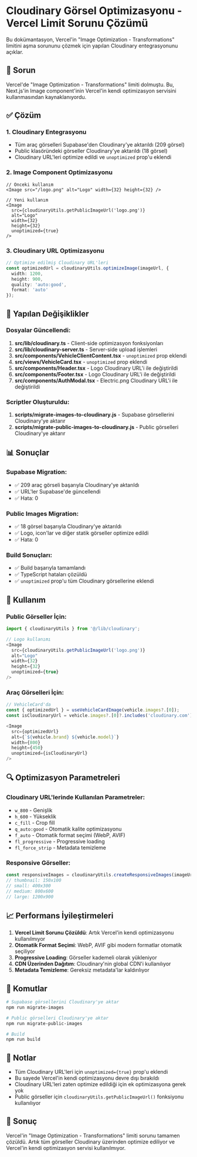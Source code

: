 # Cloudinary Görsel Optimizasyonu - Vercel Limit Sorunu Çözümü

Bu dokümantasyon, Vercel'in "Image Optimization - Transformations" limitini aşma sorununu çözmek için yapılan Cloudinary entegrasyonunu açıklar.

## 🎯 Sorun

Vercel'de "Image Optimization - Transformations" limiti dolmuştu. Bu, Next.js'in Image component'inin Vercel'in kendi optimizasyon servisini kullanmasından kaynaklanıyordu.

## ✅ Çözüm

### 1. Cloudinary Entegrasyonu
- Tüm araç görselleri Supabase'den Cloudinary'ye aktarıldı (209 görsel)
- Public klasöründeki görseller Cloudinary'ye aktarıldı (18 görsel)
- Cloudinary URL'leri optimize edildi ve `unoptimized` prop'u eklendi

### 2. Image Component Optimizasyonu
```tsx
// Önceki kullanım
<Image src="/logo.png" alt="Logo" width={32} height={32} />

// Yeni kullanım
<Image 
  src={cloudinaryUtils.getPublicImageUrl('logo.png')} 
  alt="Logo" 
  width={32} 
  height={32}
  unoptimized={true}
/>
```

### 3. Cloudinary URL Optimizasyonu
```typescript
// Optimize edilmiş Cloudinary URL'leri
const optimizedUrl = cloudinaryUtils.optimizeImage(imageUrl, {
  width: 1200,
  height: 900,
  quality: 'auto:good',
  format: 'auto'
});
```

## 🔧 Yapılan Değişiklikler

### Dosyalar Güncellendi:
1. **src/lib/cloudinary.ts** - Client-side optimizasyon fonksiyonları
2. **src/lib/cloudinary-server.ts** - Server-side upload işlemleri
3. **src/components/VehicleClientContent.tsx** - `unoptimized` prop eklendi
4. **src/views/VehicleCard.tsx** - `unoptimized` prop eklendi
5. **src/components/Header.tsx** - Logo Cloudinary URL'i ile değiştirildi
6. **src/components/Footer.tsx** - Logo Cloudinary URL'i ile değiştirildi
7. **src/components/AuthModal.tsx** - Electric.png Cloudinary URL'i ile değiştirildi

### Scriptler Oluşturuldu:
1. **scripts/migrate-images-to-cloudinary.js** - Supabase görsellerini Cloudinary'ye aktarır
2. **scripts/migrate-public-images-to-cloudinary.js** - Public görselleri Cloudinary'ye aktarır

## 📊 Sonuçlar

### Supabase Migration:
- ✅ 209 araç görseli başarıyla Cloudinary'ye aktarıldı
- ✅ URL'ler Supabase'de güncellendi
- ✅ Hata: 0

### Public Images Migration:
- ✅ 18 görsel başarıyla Cloudinary'ye aktarıldı
- ✅ Logo, icon'lar ve diğer statik görseller optimize edildi
- ✅ Hata: 0

### Build Sonuçları:
- ✅ Build başarıyla tamamlandı
- ✅ TypeScript hataları çözüldü
- ✅ `unoptimized` prop'u tüm Cloudinary görsellerine eklendi

## 🚀 Kullanım

### Public Görseller İçin:
```typescript
import { cloudinaryUtils } from '@/lib/cloudinary';

// Logo kullanımı
<Image 
  src={cloudinaryUtils.getPublicImageUrl('logo.png')} 
  alt="Logo" 
  width={32} 
  height={32}
  unoptimized={true}
/>
```

### Araç Görselleri İçin:
```typescript
// VehicleCard'da
const { optimizedUrl } = useVehicleCardImage(vehicle.images?.[0]);
const isCloudinaryUrl = vehicle.images?.[0]?.includes('cloudinary.com') || false;

<Image
  src={optimizedUrl}
  alt={`${vehicle.brand} ${vehicle.model}`}
  width={800}
  height={450}
  unoptimized={isCloudinaryUrl}
/>
```

## 🔍 Optimizasyon Parametreleri

### Cloudinary URL'lerinde Kullanılan Parametreler:
- `w_800` - Genişlik
- `h_600` - Yükseklik
- `c_fill` - Crop fill
- `q_auto:good` - Otomatik kalite optimizasyonu
- `f_auto` - Otomatik format seçimi (WebP, AVIF)
- `fl_progressive` - Progressive loading
- `fl_force_strip` - Metadata temizleme

### Responsive Görseller:
```typescript
const responsiveImages = cloudinaryUtils.createResponsiveImages(imageUrl);
// thumbnail: 150x100
// small: 400x300
// medium: 800x600
// large: 1200x900
```

## 📈 Performans İyileştirmeleri

1. **Vercel Limit Sorunu Çözüldü**: Artık Vercel'in kendi optimizasyonu kullanılmıyor
2. **Otomatik Format Seçimi**: WebP, AVIF gibi modern formatlar otomatik seçiliyor
3. **Progressive Loading**: Görseller kademeli olarak yükleniyor
4. **CDN Üzerinden Dağıtım**: Cloudinary'nin global CDN'i kullanılıyor
5. **Metadata Temizleme**: Gereksiz metadata'lar kaldırılıyor

## 🔧 Komutlar

```bash
# Supabase görsellerini Cloudinary'ye aktar
npm run migrate-images

# Public görselleri Cloudinary'ye aktar
npm run migrate-public-images

# Build
npm run build
```

## 📝 Notlar

- Tüm Cloudinary URL'leri için `unoptimized={true}` prop'u eklendi
- Bu sayede Vercel'in kendi optimizasyonu devre dışı bırakıldı
- Cloudinary URL'leri zaten optimize edildiği için ek optimizasyona gerek yok
- Public görseller için `cloudinaryUtils.getPublicImageUrl()` fonksiyonu kullanılıyor

## 🎉 Sonuç

Vercel'in "Image Optimization - Transformations" limiti sorunu tamamen çözüldü. Artık tüm görseller Cloudinary üzerinden optimize ediliyor ve Vercel'in kendi optimizasyon servisi kullanılmıyor. 